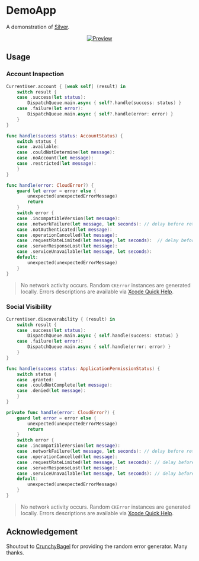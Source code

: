 # DemoApp

A demonstration of [Silver](https://github.com/nashysolutions/Silver).

<p align="center">
    <a href="https://developer.apple.com/icloud/cloudkit/">
        <img src="https://user-images.githubusercontent.com/51816980/60072085-46887980-9714-11e9-923f-bf573d41f1cb.gif" alt="Preview"/>
  </a>
</p>

## Usage

### Account Inspection

```swift
CurrentUser.account { [weak self] (result) in
    switch result {
    case .success(let status):
        DispatchQueue.main.async { self?.handle(success: status) }
    case .failure(let error):
        DispatchQueue.main.async { self?.handle(error: error) }
    }
}

func handle(success status: AccountStatus) {
    switch status {
    case .available:
    case .couldNotDetermine(let message):
    case .noAccount(let message):
    case .restricted(let message):
    }
}

func handle(error: CloudError?) {
    guard let error = error else {
        unexpected(unexpectedErrorMessage)
        return
    }
    switch error {
    case .incompatibleVersion(let message):
    case .networkFailure(let message, let seconds): // delay before retry
    case .notAuthenticated(let message):
    case .operationCancelled(let message):
    case .requestRateLimited(let message, let seconds):  // delay before retry
    case .serverResponseLost(let message):
    case .serviceUnavailable(let message, let seconds):
    default:
        unexpected(unexpectedErrorMessage)
    }
}
```

> No network activity occurs. Random `CKError` instances are generated locally. Errors descriptions are available via [Xcode Quick Help](https://developer.apple.com/library/archive/documentation/Xcode/Reference/xcode_markup_formatting_ref/SymbolDocumentation.html).

### Social Visibility

```swift
CurrentUser.discoverability { (result) in
    switch result {
    case .success(let status):
        DispatchQueue.main.async { self.handle(success: status) }
    case .failure(let error):
        DispatchQueue.main.async { self.handle(error: error) }
    }
}

func handle(success status: ApplicationPermissionStatus) {
    switch status {
    case .granted:
    case .couldNotComplete(let message):
    case .denied(let message):
    }
}

private func handle(error: CloudError?) {
    guard let error = error else {
        unexpected(unexpectedErrorMessage)
        return
    }
    switch error {
    case .incompatibleVersion(let message):
    case .networkFailure(let message, let seconds): // delay before retry
    case .operationCancelled(let message):
    case .requestRateLimited(let message, let seconds): // delay before retry
    case .serverResponseLost(let message):
    case .serviceUnavailable(let message, let seconds): // delay before retry
    default:
        unexpected(unexpectedErrorMessage)
    }
}
```

> No network activity occurs. Random `CKError` instances are generated locally. Errors descriptions are available via [Xcode Quick Help](https://developer.apple.com/library/archive/documentation/Xcode/Reference/xcode_markup_formatting_ref/SymbolDocumentation.html).

## Acknowledgement

Shoutout to [CrunchyBagel](https://crunchybagel.com/simulating-cloudkit-errors/) for providing the random error generator. Many thanks.
